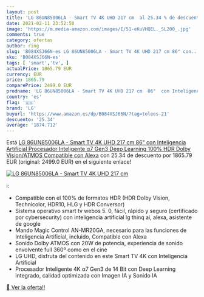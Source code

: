 ```yaml
---
layout: post
title: 'LG 86UN85006LA - Smart TV 4K UHD 217 cm  al 25.34 % de descuento'
date: 2021-02-11 23:52:50
image: 'https://m.media-amazon.com/images/I/51-eKuVHQEL._SL200_.jpg'
comments: true
category: ofertas
author: ring
slug: 'B084XSJ66N-es LG 86UN85006LA - Smart TV 4K UHD 217 cm 86" con...'
sku: 'B084XSJ66N-es'
tags: [ 'smart','tv', ]
actualPrice: 1865.79 EUR
currency: EUR
price: 1865.79
comparePrice: 2499.0 EUR
prodname: 'LG 86UN85006LA - Smart TV 4K UHD 217 cm  86"  con Inteligencia Artificial  Procesador Inteligente α7 Gen3  Deep Learning  100% HDR  Dolby Vision/ATMOS  Compatible con Alexa'
country: 'es'
flag: '🇪🇸'
brand: 'LG'
buyurl: 'https://www.amazon.es/dp/B084XSJ66N/?tag=tolees-21'
descuento: '25.34'
average: '1874.712'
---
```


Está [LG 86UN85006LA - Smart TV 4K UHD 217 cm  86"  con Inteligencia Artificial  Procesador Inteligente α7 Gen3  Deep Learning  100% HDR  Dolby Vision/ATMOS  Compatible con Alexa](https://www.amazon.es/dp/B084XSJ66N/?tag=tolees-21) con 25.34 de descuento por 1865.79 EUR (original: 2499.0 EUR) en el siguiente enlace!

[![LG 86UN85006LA - Smart TV 4K UHD 217 cm ](https://m.media-amazon.com/images/I/51-eKuVHQEL._SL200_.jpg)](https://www.amazon.es/dp/B084XSJ66N/?tag=tolees-21)

ℹ️:

- Compatible con el 100% de formatos HDR (HDR Dolby Vision, Technicolor, HDR10, HLG y HDR Conversor)
- Sistema operativo smart tv webos 5. 0, fácil, rápido y seguro (certificado por cybersecurity) con inteligencia artificial lg thinq ai, alexa, asistente de google
- Mando Magic Control AN-MR20GA, necesario para las funciones de Inteligencia Artificial, incluido, Compatible con Alexa
- Sonido Dolby ATMOS con 20W de potencia, experiencia de sonido envolvente full 360º como en el cine
- LG UHD, disfruta del contenido en este Smart TV 4K con Inteligencia Artificial
- Procesador Inteligente 4K α7 Gen3 de 14 Bit con Deep Learning integrado, calidad optimizada con Imagen IA y Sonido IA

[🛒 Ver la oferta!!](https://www.amazon.es/dp/B084XSJ66N/?tag=tolees-21)
